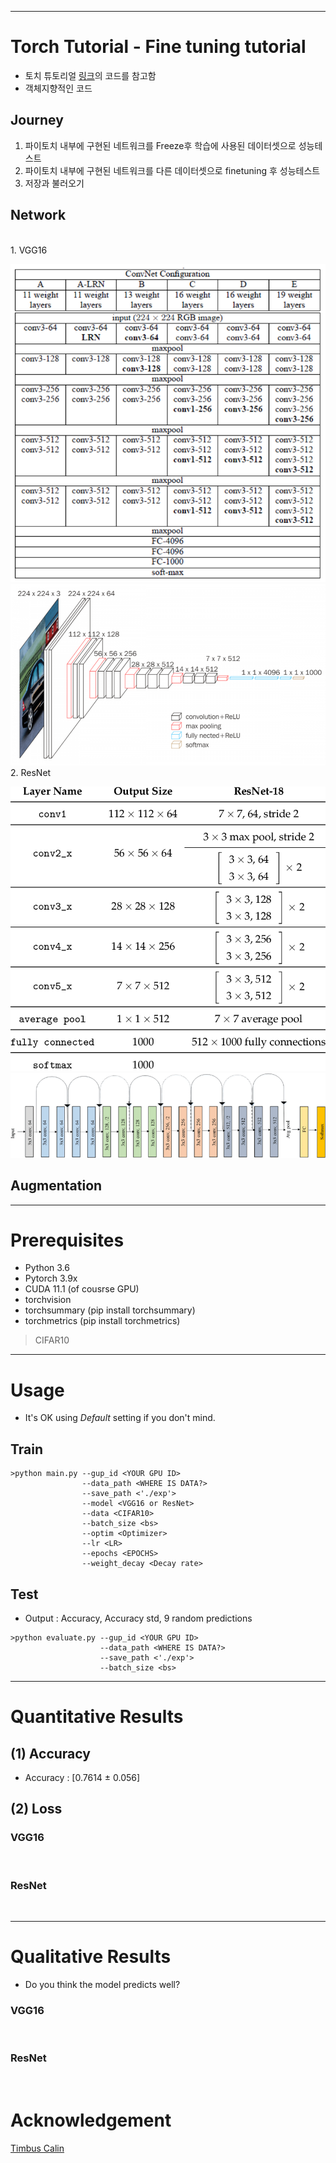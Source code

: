 ***
# Torch Tutorial - Fine tuning tutorial
- 토치 튜토리얼 [링크](https://tutorials.pytorch.kr/intermediate/torchvision_tutorial.html)의 코드를 참고함
- 객체지향적인 코드

## Journey
1. 파이토치 내부에 구현된 네트워크를 Freeze후 학습에 사용된 데이터셋으로 성능테스트
2. 파이토치 내부에 구현된 네트워크를 다른 데이터셋으로 finetuning 후 성능테스트
3. 저장과 불러오기

## Network
</br>
1. VGG16

![](https://github.com/HongSungRae/Pytorch_tutorial/blob/main/2.finetuning/exp/vggnet.png?raw=true)
![](https://github.com/HongSungRae/Pytorch_tutorial/blob/main/2.finetuning/exp/vggnet2.png?raw=true)
</br>
2. ResNet

![](https://github.com/HongSungRae/Pytorch_tutorial/blob/main/2.finetuning/exp/resnet.png?raw=true)
![](https://github.com/HongSungRae/Pytorch_tutorial/blob/main/2.finetuning/exp/resnet2.png?raw=true)

## Augmentation

*** 
# Prerequisites
- Python 3.6
- Pytorch 3.9x
- CUDA 11.1 (of cousrse GPU)
- torchvision
- torchsummary (pip install torchsummary)
- torchmetrics (pip install torchmetrics)
> CIFAR10

***
# Usage
- It's OK using _Default_ setting if you don't mind.
## Train
```
>python main.py --gup_id <YOUR GPU ID> 
                --data_path <WHERE IS DATA?> 
                --save_path <'./exp'>
                --model <VGG16 or ResNet>
                --data <CIFAR10> 
                --batch_size <bs> 
                --optim <Optimizer> 
                --lr <LR> 
                --epochs <EPOCHS> 
                --weight_decay <Decay rate>
```

## Test
- Output : Accuracy, Accuracy std, 9 random predictions
```
>python evaluate.py --gup_id <YOUR GPU ID> 
                    --data_path <WHERE IS DATA?> 
                    --save_path <'./exp'> 
                    --batch_size <bs>
```

***
# Quantitative Results
## (1) Accuracy
- Accuracy : [0.7614 ± 0.056]

## (2) Loss
### VGG16
![]()

### ResNet
![]()
***

# Qualitative Results
- Do you think the model predicts well?
### VGG16
![]()

### ResNet
![]()


# Acknowledgement
[Timbus Calin](https://stackoverflow.com/questions/54058256/runtimeerror-errors-in-loading-state-dict-for-resnet)